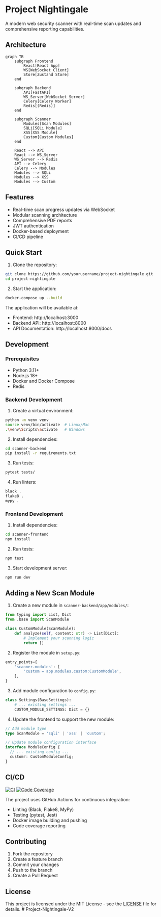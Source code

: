 # Project Nightingale

A modern web security scanner with real-time scan updates and comprehensive reporting capabilities.

## Architecture

```mermaid
graph TB
    subgraph Frontend
        React[React App]
        WS[WebSocket Client]
        Store[Zustand Store]
    end

    subgraph Backend
        API[FastAPI]
        WS_Server[WebSocket Server]
        Celery[Celery Worker]
        Redis[(Redis)]
    end

    subgraph Scanner
        Modules[Scan Modules]
        SQLi[SQLi Module]
        XSS[XSS Module]
        Custom[Custom Modules]
    end

    React --> API
    React --> WS_Server
    WS_Server --> Redis
    API --> Celery
    Celery --> Modules
    Modules --> SQLi
    Modules --> XSS
    Modules --> Custom
```

## Features

- Real-time scan progress updates via WebSocket
- Modular scanning architecture
- Comprehensive PDF reports
- JWT authentication
- Docker-based deployment
- CI/CD pipeline

## Quick Start

1. Clone the repository:
```bash
git clone https://github.com/yourusername/project-nightingale.git
cd project-nightingale
```

2. Start the application:
```bash
docker-compose up --build
```

The application will be available at:
- Frontend: http://localhost:3000
- Backend API: http://localhost:8000
- API Documentation: http://localhost:8000/docs

## Development

### Prerequisites

- Python 3.11+
- Node.js 18+
- Docker and Docker Compose
- Redis

### Backend Development

1. Create a virtual environment:
```bash
python -m venv venv
source venv/bin/activate  # Linux/Mac
.\venv\Scripts\activate   # Windows
```

2. Install dependencies:
```bash
cd scanner-backend
pip install -r requirements.txt
```

3. Run tests:
```bash
pytest tests/
```

4. Run linters:
```bash
black .
flake8 .
mypy .
```

### Frontend Development

1. Install dependencies:
```bash
cd scanner-frontend
npm install
```

2. Run tests:
```bash
npm test
```

3. Start development server:
```bash
npm run dev
```

## Adding a New Scan Module

1. Create a new module in `scanner-backend/app/modules/`:
```python
from typing import List, Dict
from .base import ScanModule

class CustomModule(ScanModule):
    def analyze(self, content: str) -> List[Dict]:
        # Implement your scanning logic
        return []
```

2. Register the module in `setup.py`:
```python
entry_points={
    'scanner.modules': [
        'custom = app.modules.custom:CustomModule',
    ],
}
```

3. Add module configuration to `config.py`:
```python
class Settings(BaseSettings):
    # ... existing settings ...
    CUSTOM_MODULE_SETTINGS: Dict = {}
```

4. Update the frontend to support the new module:
```typescript
// Add module type
type ScanModule = 'sqli' | 'xss' | 'custom';

// Update module configuration interface
interface ModuleConfig {
  // ... existing config ...
  custom?: CustomModuleConfig;
}
```

## CI/CD

[![CI](https://github.com/yourusername/project-nightingale/actions/workflows/ci.yml/badge.svg)](https://github.com/yourusername/project-nightingale/actions/workflows/ci.yml)
[![Code Coverage](https://codecov.io/gh/yourusername/project-nightingale/branch/main/graph/badge.svg)](https://codecov.io/gh/yourusername/project-nightingale)

The project uses GitHub Actions for continuous integration:
- Linting (Black, Flake8, MyPy)
- Testing (pytest, Jest)
- Docker image building and pushing
- Code coverage reporting

## Contributing

1. Fork the repository
2. Create a feature branch
3. Commit your changes
4. Push to the branch
5. Create a Pull Request

## License

This project is licensed under the MIT License - see the [LICENSE](LICENSE) file for details. #   P r o j e c t - N i g h t i n g a l e - V 2  
 